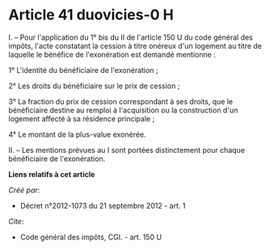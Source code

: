 # Article 41 duovicies-0 H

I. – Pour l'application du 1° bis du II de l'article 150 U du code général des impôts, l'acte constatant la cession à titre
onéreux d'un logement au titre de laquelle le bénéfice de l'exonération est demandé mentionne :

1° L'identité du bénéficiaire de l'exonération ;

2° Les droits du bénéficiaire sur le prix de cession ;

3° La fraction du prix de cession correspondant à ses droits, que le bénéficiaire destine au remploi à l'acquisition ou la
construction d'un logement affecté à sa résidence principale ;

4° Le montant de la plus-value exonérée.

II. – Les mentions prévues au I sont portées distinctement pour chaque bénéficiaire de l'exonération.

**Liens relatifs à cet article**

_Créé par_:

  - Décret n°2012-1073 du 21 septembre 2012 - art. 1

_Cite_:

  - Code général des impôts, CGI. - art. 150 U

